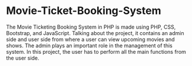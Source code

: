 # Movie-Ticket-Booking-System
The Movie Ticketing Booking System in PHP is made using PHP, CSS, Bootstrap, and JavaScript. Talking about the project, it contains an admin side and user side from where a user can view upcoming movies and shows. The admin plays an important role in the management of this system. In this project, the user has to perform all the main functions from the user side.

